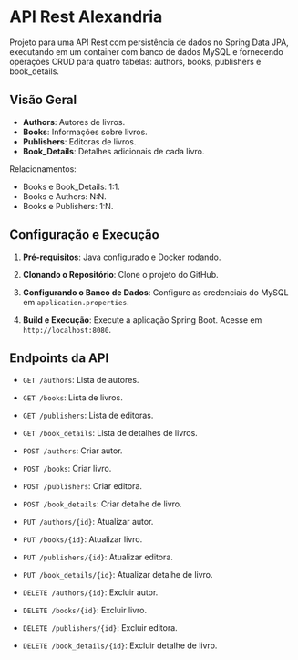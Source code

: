 # API Rest Alexandria

Projeto para uma API Rest com persistência de dados no Spring Data JPA, executando em um container com banco de dados MySQL e fornecendo operações CRUD para quatro tabelas: authors, books, publishers e book_details.

## Visão Geral

- **Authors**: Autores de livros.
- **Books**: Informações sobre livros.
- **Publishers**: Editoras de livros.
- **Book_Details**: Detalhes adicionais de cada livro.

Relacionamentos:
- Books e Book_Details: 1:1.
- Books e Authors: N:N.
- Books e Publishers: 1:N.

## Configuração e Execução

1. **Pré-requisitos**: Java configurado e Docker rodando.

2. **Clonando o Repositório**: Clone o projeto do GitHub.

3. **Configurando o Banco de Dados**: Configure as credenciais do MySQL em `application.properties`.

4. **Build e Execução**: Execute a aplicação Spring Boot. Acesse em `http://localhost:8080`.

## Endpoints da API

- `GET /authors`: Lista de autores.
- `GET /books`: Lista de livros.
- `GET /publishers`: Lista de editoras.
- `GET /book_details`: Lista de detalhes de livros.

- `POST /authors`: Criar autor.
- `POST /books`: Criar livro.
- `POST /publishers`: Criar editora.
- `POST /book_details`: Criar detalhe de livro.

- `PUT /authors/{id}`: Atualizar autor.
- `PUT /books/{id}`: Atualizar livro.
- `PUT /publishers/{id}`: Atualizar editora.
- `PUT /book_details/{id}`: Atualizar detalhe de livro.

- `DELETE /authors/{id}`: Excluir autor.
- `DELETE /books/{id}`: Excluir livro.
- `DELETE /publishers/{id}`: Excluir editora.
- `DELETE /book_details/{id}`: Excluir detalhe de livro.

